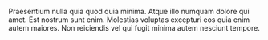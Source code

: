 Praesentium nulla quia quod quia minima.
Atque illo numquam dolore qui amet.
Est nostrum sunt enim.
Molestias voluptas excepturi eos quia enim autem maiores.
Non reiciendis vel qui fugit minima autem nesciunt tempore.